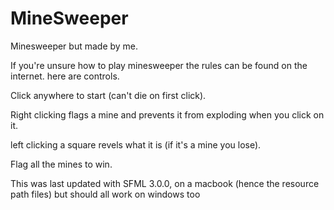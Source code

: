 # MineSweeper
Minesweeper but made by me.

If you're unsure how to play minesweeper the rules can be found on the internet. here are controls.

Click anywhere to start (can't die on first click).

Right clicking flags a mine and prevents it from exploding when you click on it.

left clicking a square revels what it is (if it's a mine you lose).

Flag all the mines to win.



This was last updated with SFML 3.0.0, on a macbook (hence the resource path files) but should all work on windows too
